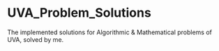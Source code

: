 UVA_Problem_Solutions
=====================

The implemented solutions for Algorithmic &amp; Mathematical problems of UVA, solved by me.
